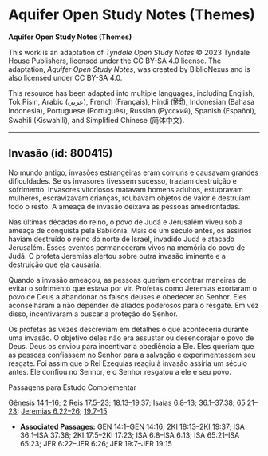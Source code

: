 # Aquifer Open Study Notes (Themes)

**Aquifer Open Study Notes (Themes)**

This work is an adaptation of *Tyndale Open Study Notes* © 2023 Tyndale House Publishers, licensed under the CC BY\-SA 4\.0 license. The adaptation, *Aquifer Open Study Notes*, was created by BiblioNexus and is also licensed under CC BY\-SA 4\.0\.

This resource has been adapted into multiple languages, including English, Tok Pisin, Arabic (عربي), French (Français), Hindi (हिंदी), Indonesian (Bahasa Indonesia), Portuguese (Português), Russian (Русский), Spanish (Español), Swahili (Kiswahili), and Simplified Chinese (简体中文).



--------------------------------

## Invasão (id: 800415)

No mundo antigo, invasões estrangeiras eram comuns e causavam grandes dificuldades. Se os invasores tivessem sucesso, traziam destruição e sofrimento. Invasores vitoriosos matavam homens adultos, estupravam mulheres, escravizavam crianças, roubavam objetos de valor e destruíam todo o resto. A ameaça de invasão deixava as pessoas amedrontadas.

Nas últimas décadas do reino, o povo de Judá e Jerusalém viveu sob a ameaça de conquista pela Babilônia. Mais de um século antes, os assírios haviam destruído o reino do norte de Israel, invadido Judá e atacado Jerusalém. Esses eventos permaneceram vivos na memória do povo de Judá. O profeta Jeremias alertou sobre outra invasão iminente e a destruição que ela causaria.

Quando a invasão ameaçou, as pessoas queriam encontrar maneiras de evitar o sofrimento que estava por vir. Profetas como Jeremias exortaram o povo de Deus a abandonar os falsos deuses e obedecer ao Senhor. Eles aconselharam a não depender de aliados poderosos para o resgate. Em vez disso, incentivaram a buscar a proteção do Senhor.

Os profetas às vezes descreviam em detalhes o que aconteceria durante uma invasão. O objetivo deles não era assustar ou desencorajar o povo de Deus. Deus os enviou para incentivar a obediência a Ele. Eles queriam que as pessoas confiassem no Senhor para a salvação e experimentassem seu resgate. Foi assim que o Rei Ezequias reagiu à invasão assíria um século antes. Ele confiou no Senhor, e o Senhor resgatou a ele e seu povo.

Passagens para Estudo Complementar

[Gênesis 14\.1–16](https://ref.ly/Gen14:1-Gen14:16); [2 Reis 17\.5–23](https://ref.ly/2Kgs17:5-2Kgs17:23); [18\.13–19\.37](https://ref.ly/2Kgs18:13-2Kgs19:37); [Isaías 6\.8–13](https://ref.ly/Isa6:8-Isa6:13); [36\.1–37\.38](https://ref.ly/Isa36:1-Isa37:38); [65\.21–23](https://ref.ly/Isa65:21-Isa65:23); [Jeremias 6\.22–26](https://ref.ly/Jer6:22-Jer6:26); [19\.7–15](https://ref.ly/Jer19:7-Jer19:15)

* **Associated Passages:** GEN 14:1–GEN 14:16; 2KI 18:13–2KI 19:37; ISA 36:1–ISA 37:38; 2KI 17:5–2KI 17:23; ISA 6:8–ISA 6:13; ISA 65:21–ISA 65:23; JER 6:22–JER 6:26; JER 19:7–JER 19:15

